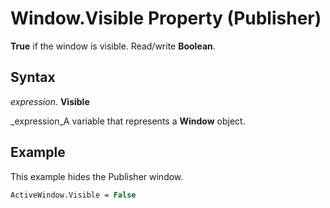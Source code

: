 
# Window.Visible Property (Publisher)

 **True** if the window is visible. Read/write **Boolean**.


## Syntax

 _expression_. **Visible**

 _expression_A variable that represents a  **Window** object.


## Example

This example hides the Publisher window.


```vb
ActiveWindow.Visible = False
```

